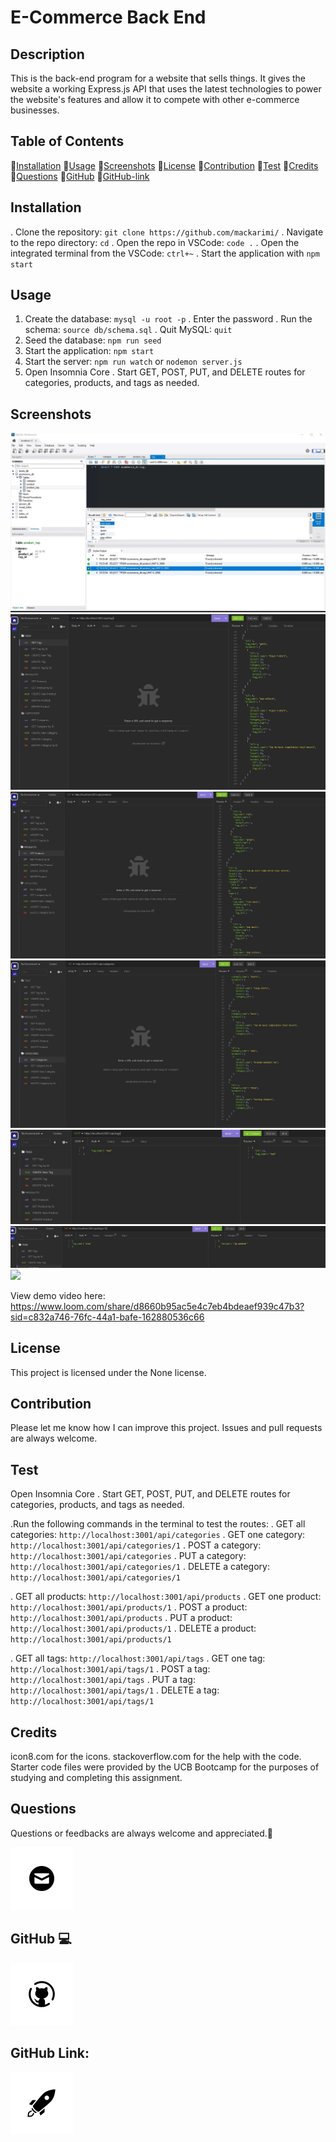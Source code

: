 # E-Commerce Back End

## Description

This is the back-end program for a website that sells things. It gives the website a working Express.js API that uses the latest technologies to power the website's features and allow it to compete with other e-commerce businesses.

## Table of Contents

💠[Installation](#installation)
💠[Usage](#usage)
💠[Screenshots](#screenshots)
💠[License](#license)
💠[Contribution](#contribution)
💠[Test](#test)
💠[Credits](#credits)
💠[Questions](#questions)
💠[GitHub](#github)
💠[GitHub-link](#Github-link)

## Installation

. Clone the repository: `git clone https://github.com/mackarimi/`
. Navigate to the repo directory: `cd`
. Open the repo in VSCode: `code .`
. Open the integrated terminal from the VSCode: `ctrl+~`
. Start the application with `npm start`

## Usage

1. Create the database: `mysql -u root -p`
   . Enter the password
   . Run the schema: `source db/schema.sql`
   . Quit MySQL: `quit`
2. Seed the database: `npm run seed`
3. Start the application: `npm start`
4. Start the server: `npm run watch` or `nodemon server.js`
5. Open Insomnia Core
   . Start GET, POST, PUT, and DELETE routes for categories, products, and tags as needed.

## Screenshots

![](/Assets/Pics/MySQL_ecommerce_tables.jpg)
![](/Assets/Pics/tags.jpg)
![](/Assets/Pics/products.jpg)
![](/Assets/Pics/categories.jpg)
![](/Assets/Pics/created_tag.jpg)
![](/Assets/Pics/updated_tag.jpg)
![](/Assets/Pics/deleted.jpg)

View demo video here:
https://www.loom.com/share/d8660b95ac5e4c7eb4bdeaef939c47b3?sid=c832a746-76fc-44a1-bafe-162880536c66

## License

This project is licensed under the None license.

## Contribution

Please let me know how I can improve this project. Issues and pull requests are always welcome.

## Test

Open Insomnia Core
. Start GET, POST, PUT, and DELETE routes for categories, products, and tags as needed.

.Run the following commands in the terminal to test the routes:
. GET all categories: `http://localhost:3001/api/categories`
. GET one category: `http://localhost:3001/api/categories/1`
. POST a category: `http://localhost:3001/api/categories`
. PUT a category: `http://localhost:3001/api/categories/1`
. DELETE a category: `http://localhost:3001/api/categories/1`

. GET all products: `http://localhost:3001/api/products`
. GET one product: `http://localhost:3001/api/products/1`
. POST a product: `http://localhost:3001/api/products`
. PUT a product: `http://localhost:3001/api/products/1`
. DELETE a product: `http://localhost:3001/api/products/1`

. GET all tags: `http://localhost:3001/api/tags`
. GET one tag: `http://localhost:3001/api/tags/1`
. POST a tag: `http://localhost:3001/api/tags`
. PUT a tag: `http://localhost:3001/api/tags/1`
. DELETE a tag: `http://localhost:3001/api/tags/1`

## Credits

icon8.com for the icons.
stackoverflow.com for the help with the code.
Starter code files were provided by the UCB Bootcamp for the purposes of studying and completing this assignment.

## Questions

Questions or feedbacks are always welcome and appreciated.💬

[![Email](./Assets/icon_images/image.png)](mailto:karimiabdolkarim0@gmail.com)

## GitHub 💻

[![Github](./Assets/icon_images/image-1.png)](https://github.com/mackarimi/)

## GitHub Link:

[![Github-link](./Assets/icon_images//image-2.png)](https://github.com/mackarimi/ecommerce_back_end)

